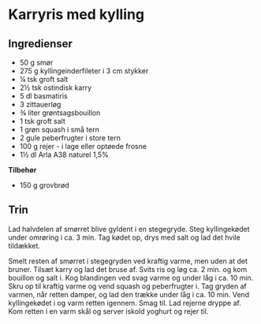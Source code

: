 # Karryris med kylling

## Ingredienser
- 50 g smør
- 275 g kyllingeinderfileter i 3 cm stykker
- ¼ tsk groft salt
- 2½ tsk ostindisk karry
- 5 dl basmatiris
- 3 zittauerløg
- ¾ liter grøntsagsbouillon
- 1 tsk groft salt
- 1 grøn squash i små tern
- 2 gule peberfrugter i store tern
- 100 g rejer - i lage eller optøede frosne
- 1½ dl Arla A38 naturel 1,5%

**Tilbehør**
- 150 g grovbrød

## Trin
Lad halvdelen af smørret blive gyldent i en stegegryde. Steg kyllingekødet under omrøring i ca. 3 min. Tag kødet op, drys med salt og lad det hvile tildækket.

Smelt resten af smørret i stegegryden ved kraftig varme, men uden at det bruner. Tilsæt karry og lad det bruse af. Svits ris og løg ca. 2 min. og kom bouillon og salt i. Kog blandingen ved svag varme og under låg i ca. 10 min. Skru op til kraftig varme og vend squash og peberfrugter i. Tag gryden af varmen, når retten damper, og lad den trække under låg i ca. 10 min. Vend kyllingekødet i og varm retten igennem. Smag til. Lad rejerne dryppe af. Kom retten i en varm skål og server iskold yoghurt og rejer til.